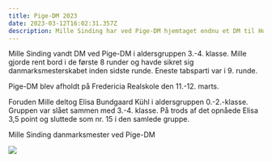 ```yaml
---
title: Pige-DM 2023
date: 2023-03-12T16:02:31.357Z
description: Mille Sinding har ved Pige-DM hjemtaget endnu et DM til Hornslet Skoleskak
---
```

M﻿ille Sinding vandt DM ved Pige-DM i aldersgruppen 3.-4. klasse. Mille gjorde rent bord i de første 8 runder og havde sikret sig danmarksmesterskabet inden sidste runde. Eneste tabsparti var i 9. runde.

P﻿ige-DM blev afholdt på Fredericia Realskole den 11.-12. marts.

F﻿oruden Mille deltog Elisa Bundgaard Kühl i aldersgruppen 0.-2.-klasse. Gruppen var slået sammen med 3.-4. klasse. På trods af det opnåede Elisa 3,5 point og sluttede som nr. 15 i den samlede gruppe.



M﻿ille Sinding danmarksmester ved Pige-DM

![](/images/pige-dm2023.jpg)